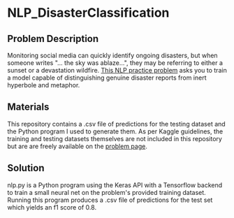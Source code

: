 # NLP_DisasterClassification
## Problem Description
Monitoring social media can quickly identify ongoing disasters, but when someone writes "... the sky was ablaze...", they may be referring to either a sunset or a devastation wildfire.
[This NLP practice problem](https://www.kaggle.com/competitions/nlp-getting-started/overview) asks you to train a model capable of distinguishing genuine disaster reports from inert hyperbole and metaphor.
## Materials
This repository contains a .csv file of predictions for the testing dataset and the Python program I used to generate them.
As per Kaggle guidelines, the training and testing datasets themselves are not included in this repository but are are freely available on the [problem page](https://www.kaggle.com/competitions/nlp-getting-started/overview).
## Solution
nlp.py is a Python program using the Keras API with a Tensorflow backend to train a small neural net on the problem's provided training dataset.
Running this program produces a .csv file of predictions for the test set which yields an f1 score of 0.8.

